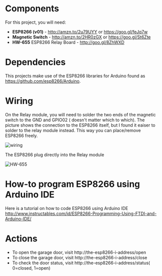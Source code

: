 # Components
For this project, you will need:


* **ESP8266 (v01)**  - http://amzn.to/2u79UYY or https://goo.gl/feJq7w
* **Magnetic Switch**  - http://amzn.to/2HR0zGX or https://goo.gl/St6Zte
* **HW-655** ESP8266 Relay Board  - http://goo.gl/8ZhWXD

# Dependencies

This projects make use of the ESP8266 libraries for Arduino found as https://github.com/esp8266/Arduino. 

# Wiring
On the Relay module, you will need to solder the two ends of the magnetic switch to the GND and GPIO02 ( doesn't matter which to which). The picture shows the connection to the ESP8266 itself, but I found it eaiser to solder to the relay module instead. This way you can place/remove  ESP8266 freely.

![wiring](https://github.com/onada/ESP8266-Garage-Door/blob/master/switch-magnetic-door_bb.png?raw=true)

The ESP8266 plug directly into the Relay module

![HW-655](https://github.com/onada/ESP8266-Garage-Door/blob/master/bbbb.jpg)

# How-to program ESP8266 using Arduino IDE

Here is a tutorial on how to code ESP8266 using Arduino IDE http://www.instructables.com/id/ESP8266-Programming-Using-FTDI-and-Arduino-IDE/

# Actions

* To open the garage door, visit http://the-esp8266-i-address/open
* To close the garage door, visit http://the-esp8266-i-address/close
* To check the door status, visit http://the-esp8266-i-address/status( 0=closed, 1=open)

